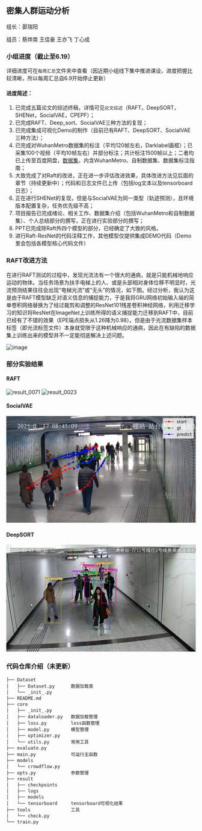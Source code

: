 ## 密集人群运动分析

组长：晏瑞阳

组员：蔡烨南 王佳豪 王亦飞 丁心成

### 小组进度（截止至6.19）
详细进度可在`每周汇总`文件夹中查看（因近期小组线下集中推进课设，进度把握比较清晰，所以每周汇总自6.9开始停止更新）
#### 进度简述：
1. 已完成五篇论文的综述终稿，详情可见`论文综述`（RAFT，DeepSORT，SHENet，SocialVAE，CPEPF）；
2. 已完成RAFT、Deep_sort、SocialVAE三种方法的复现；
3. 已完成集成可视化Demo的制作（目前已有RAFT、DeepSORT、SocialVAE三种方法）；
4. 已完成对WuhanMetro数据集的标注（平均120帧左右，Darklabel画框）；已采集100个视频（平均10帧左右）并部分标注；共计标注1500帧以上；二者均已上传至百度网盘，[数据集](https://pan.baidu.com/s/1tZFx7_pcH5Ma3yvWD6S6Xg?pwd=zasz)，内含WuhanMetro、自制数据集、数据集标注指南；
5. 大致完成了对Raft的改进，正在进一步评估改进效果，具体改进方法见后面的章节（持续更新中）；代码和日志文件已上传（包括log文本以及tensorboard日志）；
6. 正在进行SHENet的复现，但是与SocialVAE为同一类型（轨迹预测），且环境版本配置复杂，任务优先级不高；
7. 项目报告已完成绪论、相关工作、数据集介绍（包括WuhanMetro和自制数据集）、个人总结部分的撰写，正在进行实验部分的撰写；
8. PPT已完成除Raft外四个模型的部分，已经确定了大致的风格。
9. 进行Raft-ResNet的代码注释工作，其他模型仅提供集成DEMO代码（Demo里会包括各模型核心代码文件）

### RAFT改进方法
在进行RAFT测试的过程中，发现光流法有一个很大的通病，就是只能机械地响应运动的物体。当任务场景为扶手电梯上的人、或是头部相对身体位移不明显时，光流预测结果往往会出现“电梯光流”或“无头”的情况，如下图。经过分析，我认为这是由于RAFT模型缺乏对语义信息的捕捉能力，于是我将GRU网络初始输入端的简单卷积网络替换为了经过裁剪和调整的ResNet101残差卷积神经网络，利用迁移学习的知识将ResNet在ImageNet上训练所得的语义捕捉能力迁移到RAFT中，目前已经有了不错的效果（EPE端点损失从1.26降为0.98）。但是由于光流数据集样本标签（即光流标签文件）本身就受限于这种机械响应的通病，因此在有缺陷的数据集上训练出来的模型并不一定能彻底解决上述问题。

![image](https://github.com/user-attachments/assets/c8d6eddc-09af-43a6-8168-2f6894ddaf23)



### 部分实验结果
#### RAFT
![result_0071](https://github.com/user-attachments/assets/01875e59-2f93-4a17-bfb7-b9975943fdb4)
![result_0023](https://github.com/user-attachments/assets/a9b12ca1-985e-4173-85aa-2bed0768d90a)


#### SocialVAE
<!-- <img width="1241" alt="image" src="https://github.com/user-attachments/assets/b507ac13-7e5e-4ab8-853e-8b791074e351" /> -->
![socialvae](pictures/socialvae_demo.png)

#### DeepSORT

![deepsort](pictures/deepsort.png)

### 代码仓库介绍（未更新）
```
├── Dataset
│   ├── Dataset.py      数据加载类
│   └── _init_.py
├── README.md
├── core
│   ├── _init_.py
│   ├── dataloader.py   数据加载管理
│   ├── loss.py         loss函数管理
│   ├── model.py        模型管理
│   ├── optimizer.py
│   └── utils.py        常用工具
├── evaluate.py
├── main.py             可运行主函数
├── models
│   └── crowdflow.py
├── opts.py             参数管理
├── result
│   ├── checkpoints
│   ├── logs
│   ├── models
│   └── tensorboard     tensorboard可视化结果
├── tools               工具
│   └── check.py        
└── train.py
```

